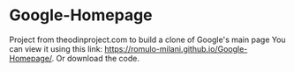 # Google-Homepage
Project from theodinproject.com to build a clone of Google's main page
You can view it using this link: https://romulo-milani.github.io/Google-Homepage/.
Or download the code.
